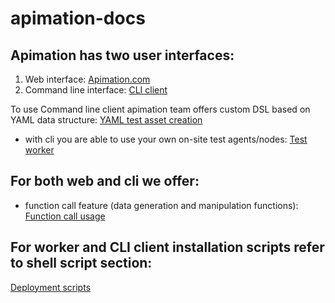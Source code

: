# apimation-docs

## Apimation has two user interfaces:
1) Web interface: [Apimation.com](https://apimation.com)
2) Command line interface: [CLI client](https://github.com/dlocmelis/apimation-cli-client)

To use Command line client apimation team offers custom DSL based on YAML data structure: [YAML test asset creation](docs/yaml-tests.md)
- with cli you are able to use your own on-site test agents/nodes: [Test worker](docs/nodeInstaller.md)

## For both web and cli we offer:
- function call feature (data generation and manipulation functions): [Function call usage](docs/functionCalls.md)



## For worker and CLI client installation scripts refer to shell script section:
[Deployment scripts](deployment/README.md)